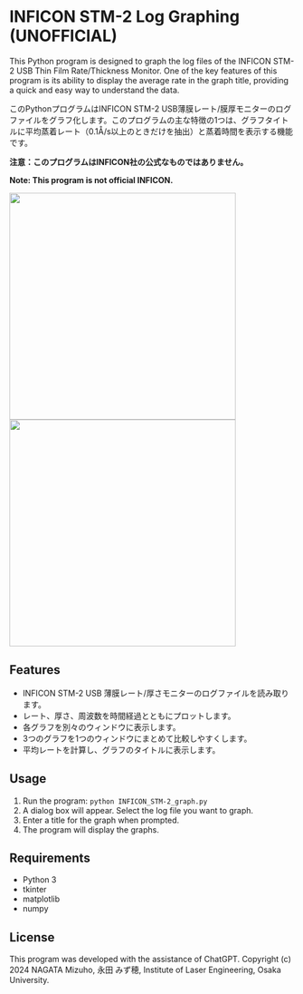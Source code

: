# INFICON STM-2 Log Graphing (UNOFFICIAL)
This Python program is designed to graph the log files of the INFICON STM-2 USB Thin Film Rate/Thickness Monitor. One of the key features of this program is its ability to display the average rate in the graph title, providing a quick and easy way to understand the data.

このPythonプログラムはINFICON STM-2 USB薄膜レート/膜厚モニターのログファイルをグラフ化します。このプログラムの主な特徴の1つは、グラフタイトルに平均蒸着レート（0.1Å/s以上のときだけを抽出）と蒸着時間を表示する機能です。

**注意：このプログラムはINFICON社の公式なものではありません。**

**Note: This program is not official INFICON.**

<img src="https://github.com/Mizuho-NAGATA/INFICON_STM-2_graph/assets/139824384/7514e6f2-7d17-48c8-8f14-cca761639884" width="400">
<img src="https://github.com/Mizuho-NAGATA/INFICON_STM-2_graph/assets/139824384/24cf5922-6362-4954-b1f5-521b89c14790" width="400">

## Features

- INFICON STM-2 USB 薄膜レート/厚さモニターのログファイルを読み取ります。
- レート、厚さ、周波数を時間経過とともにプロットします。
- 各グラフを別々のウィンドウに表示します。
- 3つのグラフを1つのウィンドウにまとめて比較しやすくします。
- 平均レートを計算し、グラフのタイトルに表示します。

## Usage

1. Run the program: `python INFICON_STM-2_graph.py`
2. A dialog box will appear. Select the log file you want to graph.
3. Enter a title for the graph when prompted.
4. The program will display the graphs.

## Requirements

- Python 3
- tkinter
- matplotlib
- numpy

## License

This program was developed with the assistance of ChatGPT. Copyright (c) 2024 NAGATA Mizuho, 永田 みず穂, Institute of Laser Engineering, Osaka University.

